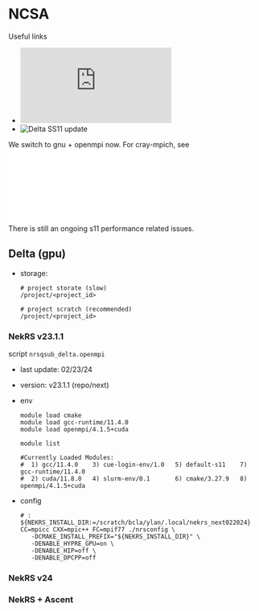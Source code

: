 # NCSA

Useful links      
- ![NCSA doc](https://docs.ncsa.illinois.edu/systems/delta/en/latest/index.html)
- ![Delta SS11 update](https://wiki.ncsa.illinois.edu/display/DSC/Delta+Network+Upgrade)

We switch to gnu + openmpi now. For cray-mpich, see ![README_cray](./README_cray.md)       
There is still an ongoing s11 performance related issues.   

## Delta (gpu)

- storage:
  ```
  # project storate (slow)
  /project/<project_id>  

  # project scratch (recommended)
  /project/<project_id>
  ```

### NekRS v23.1.1

script `nrsqsub_delta.openmpi`

- last update: 02/23/24
- version: v23.1.1 (repo/next)
- env
  ```
  module load cmake
  module load gcc-runtime/11.4.0
  module load openmpi/4.1.5+cuda

  module list

  #Currently Loaded Modules:
  #  1) gcc/11.4.0    3) cue-login-env/1.0   5) default-s11    7) gcc-runtime/11.4.0
  #  2) cuda/11.8.0   4) slurm-env/0.1       6) cmake/3.27.9   8) openmpi/4.1.5+cuda
  ```

- config
  ```
  # : ${NEKRS_INSTALL_DIR:=/scratch/bcla/ylan/.local/nekrs_next022024}
  CC=mpicc CXX=mpic++ FC=mpif77 ./nrsconfig \
     -DCMAKE_INSTALL_PREFIX="${NEKRS_INSTALL_DIR}" \
     -DENABLE_HYPRE_GPU=on \
     -DENABLE_HIP=off \
     -DENABLE_DPCPP=off
  ```

### NekRS v24

### NekRS + Ascent



